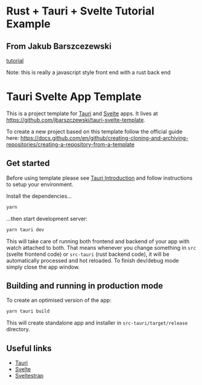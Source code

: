 # Rust + Tauri + Svelte Tutorial Example

## From Jakub Barszcezewski

[tutorial](https://jbarszczewski.com/rust-tauri-svelte-tutorial)

Note: this is really a javascript style front end with a rust back end

# Tauri Svelte App Template

This is a project template for [Tauri](https://tauri.studio) and [Svelte](https://svelte.dev) apps. It lives at https://github.com/jbarszczewski/tauri-svelte-template.

To create a new project based on this template follow the official guide here: https://docs.github.com/en/github/creating-cloning-and-archiving-repositories/creating-a-repository-from-a-template

## Get started

Before using template please see [Tauri Introduction](https://tauri.studio/en/docs/getting-started/intro) and follow instructions to setup your environment.

Install the dependencies...

```bash
yarn
```

...then start development server:

```bash
yarn tauri dev
```

This will take care of running both frontend and backend of your app with watch attached to both. That means whenever you change something in `src` (svelte frontend code) or `src-tauri` (rust backend code), it will be automatically processed and hot reloaded. To finish dev/debug mode simply close the app window.

## Building and running in production mode

To create an optimised version of the app:

```bash
yarn tauri build
```

This will create standalone app and installer in `src-tauri/target/release` directory.

## Useful links

-   [Tauri](https://tauri.studio)
-   [Svelte](https://svelte.dev)
-   [Sveltestrap](https://sveltestrap.js.org)
